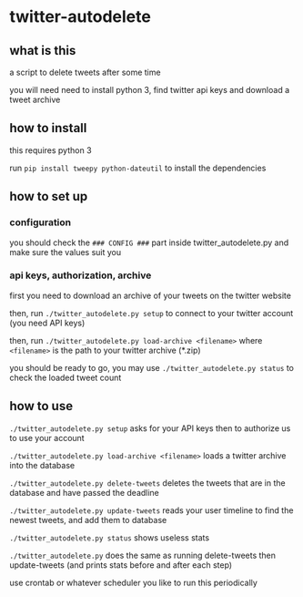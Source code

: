 # twitter-autodelete

## what is this

a script to delete tweets after some time

you will need need to install python 3, find twitter api keys and download a tweet archive

## how to install

this requires python 3

run `pip install tweepy python-dateutil` to install the dependencies

## how to set up

### configuration

you should check the `### CONFIG ###` part inside twitter_autodelete.py and make sure the values suit you

### api keys, authorization, archive

first you need to download an archive of your tweets on the twitter website

then, run `./twitter_autodelete.py setup` to connect to your twitter account (you need API keys)

then, run `./twitter_autodelete.py load-archive <filename>` where `<filename>` is the path to your twitter archive (\*.zip)

you should be ready to go, you may use `./twitter_autodelete.py status` to check the loaded tweet count

## how to use

`./twitter_autodelete.py setup` asks for your API keys then to authorize us to use your account

`./twitter_autodelete.py load-archive <filename>` loads a twitter archive into the database

`./twitter_autodelete.py delete-tweets` deletes the tweets that are in the database and have passed the deadline

`./twitter_autodelete.py update-tweets` reads your user timeline to find the newest tweets, and add them to database

`./twitter_autodelete.py status` shows useless stats

`./twitter_autodelete.py` does the same as running delete-tweets then update-tweets (and prints stats before and after each step)

use crontab or whatever scheduler you like to run this periodically
